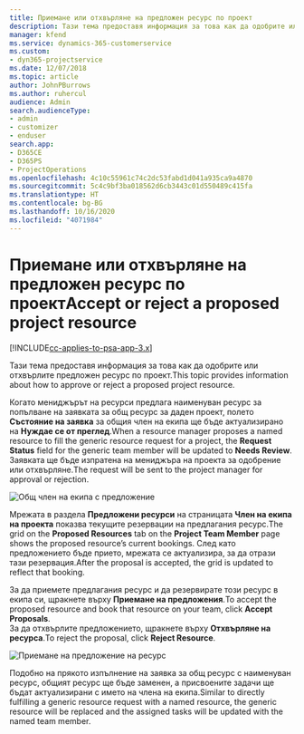 ```yaml
---
title: Приемане или отхвърляне на предложен ресурс по проект
description: Тази тема предоставя информация за това как да одобрите или отхвърлите предложен ресурс по проект.
manager: kfend
ms.service: dynamics-365-customerservice
ms.custom:
- dyn365-projectservice
ms.date: 12/07/2018
ms.topic: article
author: JohnPBurrows
ms.author: ruhercul
audience: Admin
search.audienceType:
- admin
- customizer
- enduser
search.app:
- D365CE
- D365PS
- ProjectOperations
ms.openlocfilehash: 4c10c55961c74c2dc53fabd1d041a935ca9a4870
ms.sourcegitcommit: 5c4c9bf3ba018562d6cb3443c01d550489c415fa
ms.translationtype: HT
ms.contentlocale: bg-BG
ms.lasthandoff: 10/16/2020
ms.locfileid: "4071984"
---
```

# <a name="accept-or-reject-a-proposed-project-resource"></a><span data-ttu-id="6b91a-103">Приемане или отхвърляне на предложен ресурс по проект</span><span class="sxs-lookup"><span data-stu-id="6b91a-103">Accept or reject a proposed project resource</span></span>

[!INCLUDE[cc-applies-to-psa-app-3.x](../includes/cc-applies-to-psa-app-3x.md)]

<span data-ttu-id="6b91a-104">Тази тема предоставя информация за това как да одобрите или отхвърлите предложен ресурс по проект.</span><span class="sxs-lookup"><span data-stu-id="6b91a-104">This topic provides information about how to approve or reject a proposed project resource.</span></span>

<span data-ttu-id="6b91a-105">Когато мениджърът на ресурси предлага наименуван ресурс за попълване на заявката за общ ресурс за даден проект, полето **Състояние на заявка** за общия член на екипа ще бъде актуализирано на **Нуждае се от преглед**.</span><span class="sxs-lookup"><span data-stu-id="6b91a-105">When a resource manager proposes a named resource to fill the generic resource request for a project, the **Request Status** field for the generic team member will be updated to **Needs Review**.</span></span> <span data-ttu-id="6b91a-106">Заявката ще бъде изпратена на мениджъра на проекта за одобрение или отхвърляне.</span><span class="sxs-lookup"><span data-stu-id="6b91a-106">The request will be sent to the project manager for approval or rejection.</span></span>

![Общ член на екипа с предложение](media/RM-how-to-19.png)

<span data-ttu-id="6b91a-108">Мрежата в раздела **Предложени ресурси** на страницата **Член на екипа на проекта** показва текущите резервации на предлагания ресурс.</span><span class="sxs-lookup"><span data-stu-id="6b91a-108">The grid on the **Proposed Resources** tab on the **Project Team Member** page shows the proposed resource’s current bookings.</span></span> <span data-ttu-id="6b91a-109">След като предложението бъде прието, мрежата се актуализира, за да отрази тази резервация.</span><span class="sxs-lookup"><span data-stu-id="6b91a-109">After the proposal is accepted, the grid is updated to reflect that booking.</span></span> 

<span data-ttu-id="6b91a-110">За да приемете предлагания ресурс и да резервирате този ресурс в екипа си, щракнете върху **Приемане на предложения**.</span><span class="sxs-lookup"><span data-stu-id="6b91a-110">To accept the proposed resource and book that resource on your team, click **Accept Proposals**.</span></span>  
<span data-ttu-id="6b91a-111">За да отхвърлите предложението, щракнете върху **Отхвърляне на ресурса**.</span><span class="sxs-lookup"><span data-stu-id="6b91a-111">To reject the proposal, click **Reject Resource**.</span></span>

![Приемане на предложение на ресурс](media/RM-how-to-20.png) 

<span data-ttu-id="6b91a-113">Подобно на прякото изпълнение на заявка за общ ресурс с наименуван ресурс, общият ресурс ще бъде заменен, а присвоените задачи ще бъдат актуализирани с името на члена на екипа.</span><span class="sxs-lookup"><span data-stu-id="6b91a-113">Similar to directly fulfilling a generic resource request with a named resource, the generic resource will be replaced and the assigned tasks will be updated with the named team member.</span></span>
